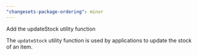 ```yaml
---
"changesets-package-ordering": minor
---
```


Add the updateStock utility function

The `updateStock` utility function is used by applications to update the stock of an item.
